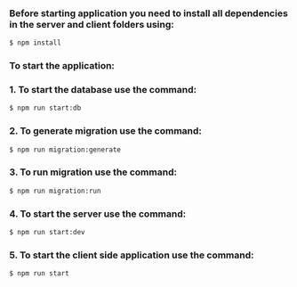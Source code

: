 ### Before starting application you need to install all dependencies in the server and client folders using:

```bash
$ npm install
```

### To start the application:

### 1. To start the database use the command:

```bash
$ npm run start:db
```

### 2. To generate migration use the command:

```bash
$ npm run migration:generate
```

### 3. To run migration use the command:

```bash
$ npm run migration:run
```

### 4. To start the server use the command:

```bash
$ npm run start:dev
```

### 5. To start the client side application use the command:

```bash
$ npm run start
```
